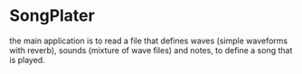 # SongPlater
 the main application is to read a file that defines waves (simple waveforms with reverb), sounds (mixture of wave files) and notes, to define a song that is played.
